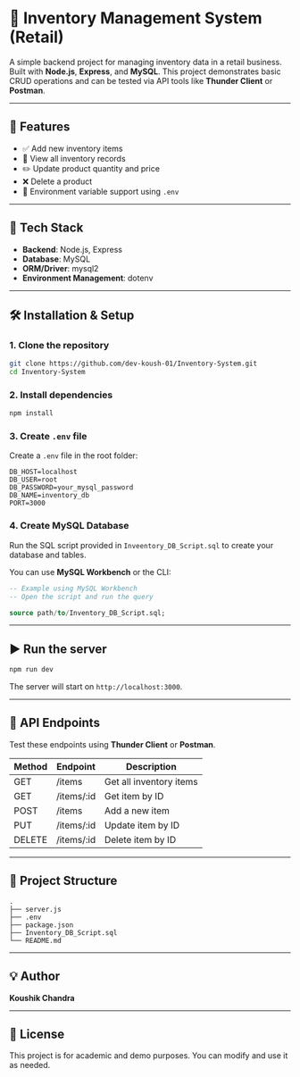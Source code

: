 # 🛒 Inventory Management System (Retail)

A simple backend project for managing inventory data in a retail business. Built with **Node.js**, **Express**, and **MySQL**. This project demonstrates basic CRUD operations and can be tested via API tools like **Thunder Client** or **Postman**.

---

## 📁 Features

- ✅ Add new inventory items
- 📄 View all inventory records
- ✏️ Update product quantity and price
- ❌ Delete a product
- 🔐 Environment variable support using `.env`

---

## 🚀 Tech Stack

- **Backend**: Node.js, Express
- **Database**: MySQL
- **ORM/Driver**: mysql2
- **Environment Management**: dotenv

---

## 🛠️ Installation & Setup

### 1. Clone the repository

```bash
git clone https://github.com/dev-koush-01/Inventory-System.git
cd Inventory-System
````

### 2. Install dependencies

```bash
npm install
```

### 3. Create `.env` file

Create a `.env` file in the root folder:

```env
DB_HOST=localhost
DB_USER=root
DB_PASSWORD=your_mysql_password
DB_NAME=inventory_db
PORT=3000
```

### 4. Create MySQL Database

Run the SQL script provided in `Inveentory_DB_Script.sql` to create your database and tables.

You can use **MySQL Workbench** or the CLI:

```sql
-- Example using MySQL Workbench
-- Open the script and run the query

source path/to/Inventory_DB_Script.sql;
```

---

## ▶️ Run the server

```bash
npm run dev
```

The server will start on `http://localhost:3000`.

---

## 🧪 API Endpoints

Test these endpoints using **Thunder Client** or **Postman**.

| Method | Endpoint    | Description             |
| ------ | ----------- | ----------------------- |
| GET    | /items      | Get all inventory items |
| GET    | /items/\:id | Get item by ID          |
| POST   | /items      | Add a new item          |
| PUT    | /items/\:id | Update item by ID       |
| DELETE | /items/\:id | Delete item by ID       |

---

## 📂 Project Structure

```
.
├── server.js
├── .env
├── package.json
├── Inventory_DB_Script.sql
└── README.md
```

---

## 💡 Author

**Koushik Chandra**

---

## 📜 License

This project is for academic and demo purposes. You can modify and use it as needed.
